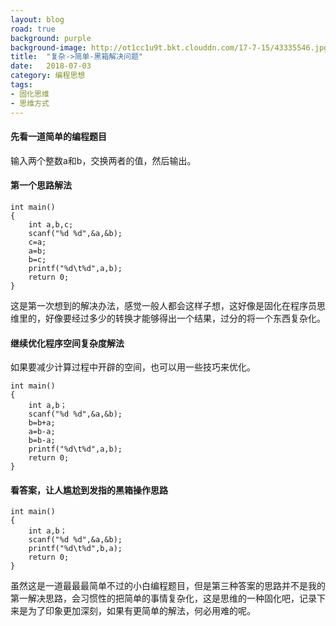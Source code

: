 ```yaml
---
layout: blog
road: true
background: purple
background-image: http://ot1cc1u9t.bkt.clouddn.com/17-7-15/43335546.jpg
title:  "复杂->简单-黑箱解决问题"
date:   2018-07-03
category: 编程思想
tags:
- 固化思维
- 思维方式
---
```

 
  
#### 先看一道简单的编程题目
输入两个整数a和b，交换两者的值，然后输出。

#### 第一个思路解法

```
int main()
{
    int a,b,c;
    scanf("%d %d",&a,&b);
    c=a;
    a=b;
    b=c;
    printf("%d\t%d",a,b);
    return 0;
}
```
这是第一次想到的解决办法，感觉一般人都会这样子想，这好像是固化在程序员思维里的，好像要经过多少的转换才能够得出一个结果，过分的将一个东西复杂化。

#### 继续优化程序空间复杂度解法
如果要减少计算过程中开辟的空间，也可以用一些技巧来优化。
```
int main()
{
    int a,b；
    scanf("%d %d",&a,&b);
    b=b+a;
    a=b-a;
    b=b-a;
    printf("%d\t%d",a,b);
    return 0;
}
```

#### 看答案，让人尴尬到发指的黑箱操作思路
```
int main()
{
    int a,b；
    scanf("%d %d",&a,&b);
    printf("%d\t%d",b,a);
    return 0;
}
```
虽然这是一道最最最简单不过的小白编程题目，但是第三种答案的思路并不是我的第一解决思路，会习惯性的把简单的事情复杂化，这是思维的一种固化吧，记录下来是为了印象更加深刻，如果有更简单的解法，何必用难的呢。


